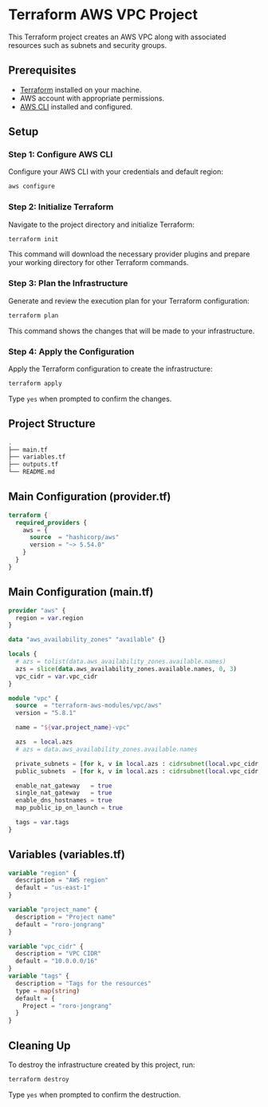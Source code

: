 # Terraform AWS VPC Project

This Terraform project creates an AWS VPC along with associated resources such as subnets and security groups.

## Prerequisites

- [Terraform](https://www.terraform.io/downloads.html) installed on your machine.
- AWS account with appropriate permissions.
- [AWS CLI](https://aws.amazon.com/cli/) installed and configured.

## Setup

### Step 1: Configure AWS CLI

Configure your AWS CLI with your credentials and default region:

```bash
aws configure
```

### Step 2: Initialize Terraform

Navigate to the project directory and initialize Terraform:

```bash
terraform init
```

This command will download the necessary provider plugins and prepare your working directory for other Terraform commands.

### Step 3: Plan the Infrastructure

Generate and review the execution plan for your Terraform configuration:

```bash
terraform plan
```

This command shows the changes that will be made to your infrastructure.

### Step 4: Apply the Configuration

Apply the Terraform configuration to create the infrastructure:

```bash
terraform apply
```

Type `yes` when prompted to confirm the changes.

## Project Structure

```bash
.
├── main.tf
├── variables.tf
├── outputs.tf
└── README.md
```

## Main Configuration (provider.tf)

```terraform
terraform {
  required_providers {
    aws = {
      source  = "hashicorp/aws"
      version = "~> 5.54.0"
    }
  }
}
```

## Main Configuration (main.tf)

```terraform
provider "aws" {
  region = var.region
}

data "aws_availability_zones" "available" {}

locals {
  # azs = tolist(data.aws_availability_zones.available.names)
  azs = slice(data.aws_availability_zones.available.names, 0, 3)
  vpc_cidr = var.vpc_cidr
}

module "vpc" {
  source  = "terraform-aws-modules/vpc/aws"
  version = "5.8.1"

  name = "${var.project_name}-vpc"

  azs  = local.azs
  # azs = data.aws_availability_zones.available.names

  private_subnets = [for k, v in local.azs : cidrsubnet(local.vpc_cidr, 8, k)]
  public_subnets  = [for k, v in local.azs : cidrsubnet(local.vpc_cidr, 8, k + 100)]

  enable_nat_gateway   = true
  single_nat_gateway   = true
  enable_dns_hostnames = true
  map_public_ip_on_launch = true

  tags = var.tags
}
```

## Variables (variables.tf)

```terraform
variable "region" {
  description = "AWS region"
  default = "us-east-1"
}

variable "project_name" {
  description = "Project name"
  default = "roro-jongrang"
}

variable "vpc_cidr" {
  description = "VPC CIDR"
  default = "10.0.0.0/16"
}
variable "tags" {
  description = "Tags for the resources"
  type = map(string)
  default = {
    Project = "roro-jongrang"
  }
}
```

## Cleaning Up

To destroy the infrastructure created by this project, run:

```sh
terraform destroy
```

Type `yes` when prompted to confirm the destruction.

